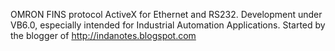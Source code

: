 OMRON FINS protocol ActiveX for Ethernet and RS232. Development under VB6.0, especially intended for Industrial Automation Applications. Started by the blogger of http://indanotes.blogspot.com